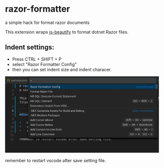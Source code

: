 # razor-formatter
a simple hack for format razor documents

This extension wraps [js-beautify](https://github.com/beautify-web/js-beautify) to format dotnet Razor files.


## Indent settings:

*   Press CTRL + SHIFT + P 
*   select "Razor Formatter Config" 
*   then you can set indent size and indent characer.

![config file](https://raw.githubusercontent.com/Kookweb-ir/razor-formatter/master/assets/razor-config.jpg)

remember to restart vscode after save setting file.
